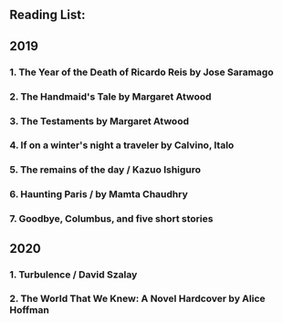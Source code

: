 ## Reading List: 

## 2019

### 1. The Year of the Death of Ricardo Reis by Jose Saramago

### 2. The Handmaid's Tale by Margaret Atwood

### 3. The Testaments by Margaret Atwood

### 4. If on a winter's night a traveler by Calvino, Italo

### 5. The remains of the day / Kazuo Ishiguro

### 6. Haunting Paris / by Mamta Chaudhry

### 7. Goodbye, Columbus, and five short stories

## 2020

### 1. Turbulence / David Szalay

### 2. The World That We Knew: A Novel Hardcover by Alice Hoffman
